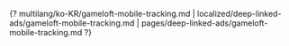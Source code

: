 {? multilang/ko-KR/gameloft-mobile-tracking.md | localized/deep-linked-ads/gameloft-mobile-tracking.md | pages/deep-linked-ads/gameloft-mobile-tracking.md ?}
